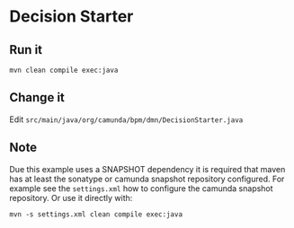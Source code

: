 # Decision Starter

## Run it

```
mvn clean compile exec:java
```

## Change it

Edit `src/main/java/org/camunda/bpm/dmn/DecisionStarter.java`

## Note

Due this example uses a SNAPSHOT dependency it is required that maven
has at least the sonatype or camunda snapshot repository configured.
For example see the `settings.xml` how to configure the camunda snapshot
repository. Or use it directly with:

```
mvn -s settings.xml clean compile exec:java
```
